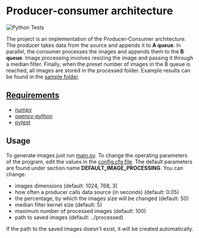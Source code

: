 # Producer-consumer architecture #
![Python Tests](https://github.com/Maokx1/Producer-Consumer/actions/workflows/tests.yml/badge.svg)

The project is an implementation of the Producer-Consumer architecture. 
The producer takes data from the source and appends it to **A queue**. 
In parallel, the consumer processes the images and appends them to the **B queue**.
Image processing involves resizing the image and passing it through a median filter.
Finally, when the preset number of images in the B queue is reached, all images are stored in the processed folder. 
Example results can be found in the [sample folder](https://github.com/Maokx1/Producer-Consumer/tree/main/sample).

## [Requirements](https://github.com/Maokx1/Producer-Consumer/blob/main/requirements.txt) ##

- [numpy](https://pypi.org/project/numpy/)
- [opencv-python](https://pypi.org/project/opencv-python/)
- [pytest](https://pypi.org/project/pytest/)

## Usage ##

To generate images just run [main.py](https://github.com/Maokx1/Producer-Consumer/blob/main/src/main.py).
To change the operating parameters of the program, edit the values in the [config.cfg file](https://github.com/Maokx1/Producer-Consumer/blob/main/src/config.cfg).
The default parameters are found under section name **DEFAULT_IMAGE_PROCESSING**.
You can change:
- images dimensions (default: 1024, 768, 3)
- how often a producer calls data source (in seconds) (default: 0.05)
- the percentage, by which the images size will be changed (default: 50)
- median filter kernel size (default: 5)
- maximum number of processed images (default: 100)
- path to saved images (default: ../processed)

If the path to the saved images doesn't exist, it will be created automatically.
